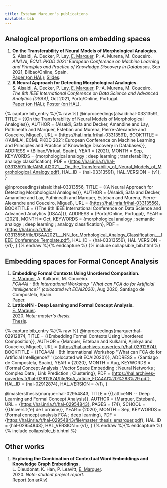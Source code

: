 ```yaml
---

title: Esteban Marquer's publications
navlabel: bib
---
```


<!-- A terme, trier par journal/conference (c'est comme ça qu'il faut faire quand on candidate quelque par) -->
<!-- Voir pour faire plus petit -->

## Analogical proportions on embedding spaces
1. **On the Transferability of Neural Models of Morphological Analogies.** \
    S. Alsaidi, A. Decker, P. Lay, <ins>E. Marquer</ins>, P.-A. Murena, M. Couceiro. \
    *AIMLAI, ECML PKDD 2021: European Conference on Machine Learning and Principles and Practice of Knowledge Discovery in Databases*, Sep 2021, Bilbao/Online, Spain. \
    [Paper (on HAL)](https://project.inria.fr/aimlai/files/2021/09/AIMLAI_Talk_Transfering_Morphological_Analogies.pdf);
    [Slides](https://project.inria.fr/aimlai/files/2021/09/AIMLAI_Talk_Transfering_Morphological_Analogies.pdf).
2. **A Neural Approach for Detecting Morphological Analogies.** \
    S. Alsaidi, A. Decker, P. Lay, <ins>E. Marquer</ins>, P.-A. Murena, M. Couceiro. \
    *The 8th IEEE International Conference on Data Science and Advanced Analytics (DSAA)*, Oct 2021, Porto/Online, Portugal. \
    [Paper (on HAL)](https://hal.archives-ouvertes.fr/hal-03313556);
    [Poster (on HAL)](https://hal.archives-ouvertes.fr/hal-03328841).


{% capture bib_entry %}{% raw %}
@inproceedings{alsaidi:hal-03313591,
    TITLE = {{On the Transferability of Neural Models of Morphological Analogies}},
    AUTHOR = {Alsaidi, Safa and Decker, Amandine and Lay, Puthineath and Marquer, Esteban and Murena, Pierre-Alexandre and Couceiro, Miguel},
    URL = {https://hal.inria.fr/hal-03313591},
    BOOKTITLE = {{AIMLAI, ECML PKDD 2021: European Conference on Machine Learning and Principles and Practice of Knowledge Discovery in Databases}},
    ADDRESS = {Bilbao/Virtual, Spain},
    YEAR = {2021},
    MONTH = Sep,
    KEYWORDS = {morphological analogy ; deep learning ; transferability ; analogy classification},
    PDF = {https://hal.inria.fr/hal-03313591/file/AIMLAI2021___On_the_Transferability_of_Neural_Models_of_Morphological_Analogy.pdf},
    HAL_ID = {hal-03313591},
    HAL_VERSION = {v1},
}

@inproceedings{alsaidi:hal-03313556,
  TITLE = {{A Neural Approach for Detecting Morphological Analogies}},
  AUTHOR = {Alsaidi, Safa and Decker, Amandine and Lay, Puthineath and Marquer, Esteban and Murena, Pierre-Alexandre and Couceiro, Miguel},
  URL = {https://hal.inria.fr/hal-03313556},
  BOOKTITLE = {{The 8th IEEE International Conference on Data Science and Advanced Analytics (DSAA)}},
  ADDRESS = {Porto/Online, Portugal},
  YEAR = {2021},
  MONTH = Oct,
  KEYWORDS = {morphological analogy ; semantic analogy ; deep learning ; analogy classification},
  PDF = {https://hal.inria.fr/hal-03313556/file/DSAA2021___NN_for_Morhological_Analogy_Classification___IEEE_Conference_Template.pdf},
  HAL_ID = {hal-03313556},
  HAL_VERSION = {v1},
}
{% endraw %}{% endcapture %}
{% include collapsible_bib.html  %}

## Embedding spaces for Formal Concept Analysis
1. **Embedding Formal Contexts Using Unordered Composition.** \
    <ins>E. Marquer</ins>, A. Kulkarni, M. Couceiro. \
    *FCA4AI - 8th International Workshop "What can FCA do for Artificial Intelligence?" (colocated wit ECAI2020)*,
    Aug 2020, Santiago de Compostela, Spain. \
    [Paper](https://arxiv.org/abs/2004.08371).
2. **LatticeNN - Deep Learning and Formal Concept Analysis.** \
    <ins>E. Marquer</ins>. \
    2020\. *Note: master's thesis.* \
    [Thesis](https://hal.inria.fr/hal-02954843).

{% capture bib_entry %}{% raw %}
@inproceedings{marquer:hal-02912874,
  TITLE = {{Embedding Formal Contexts Using Unordered Composition}},
  AUTHOR = {Marquer, Esteban and Kulkarni, Ajinkya and Couceiro, Miguel},
  URL = {https://hal.archives-ouvertes.fr/hal-02912874},
  BOOKTITLE = {{FCA4AI - 8th International Workshop ''What can FCA do for Artificial Intelligence?''  (colocated wit ECAI2020)}},
  ADDRESS = {Santiago de Compostela, Spain},
  YEAR = {2020},
  MONTH = Aug,
  KEYWORDS = {Formal Concept Analysis ; Vector Space Embedding ; Neural Networks ; Complex Data ; Link Prediction ; Clustering},
  PDF = {https://hal.archives-ouvertes.fr/hal-02912874/file/BoA_article_FCA4AI%20%283%29.pdf},
  HAL_ID = {hal-02912874},
  HAL_VERSION = {v1},
}

@mastersthesis{marquer:hal-02954843,
  TITLE = {{LatticeNN -- Deep Learning and Formal Concept Analysis}},
  AUTHOR = {Marquer, Esteban},
  URL = {https://hal.inria.fr/hal-02954843},
  PAGES = {74},
  SCHOOL = {{Universit{\'e} de Lorraine}},
  YEAR = {2020},
  MONTH = Sep,
  KEYWORDS = {Formal concept analysis FCA ; deep learning},
  PDF = {https://hal.inria.fr/hal-02954843/file/master_thesis_emarquer.pdf},
  HAL_ID = {hal-02954843},
  HAL_VERSION = {v1},
}
{% endraw %}{% endcapture %}
{% include collapsible_bib.html  %}

## Other works
1. **Exploring the Combination of Contextual Word Embeddings and Knowledge Graph Embeddings.** \
    L. Dieudonat, K. Han, P. Leavitt, <ins>E. Marquer</ins>. \
    2020\. *Note: student project report.* \
    [Report (on arXiv)](https://arxiv.org/abs/2004.08371)
